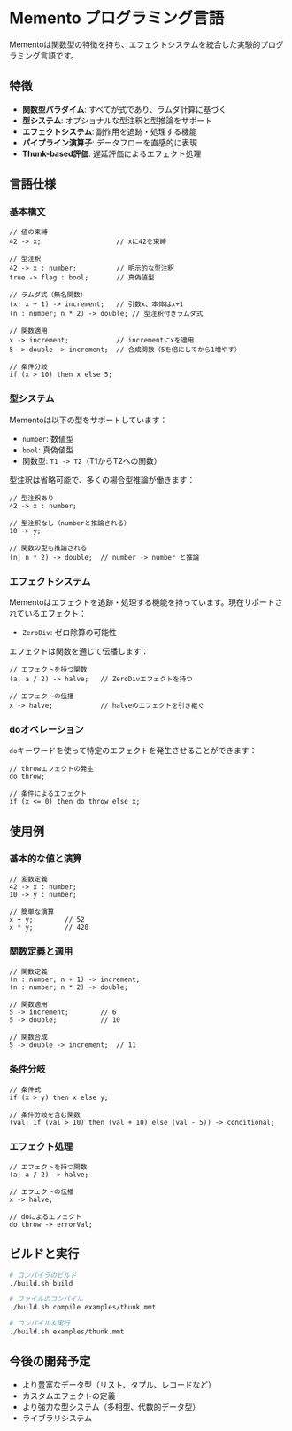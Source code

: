 # Memento プログラミング言語

Mementoは関数型の特徴を持ち、エフェクトシステムを統合した実験的プログラミング言語です。

## 特徴

- **関数型パラダイム**: すべてが式であり、ラムダ計算に基づく
- **型システム**: オプショナルな型注釈と型推論をサポート
- **エフェクトシステム**: 副作用を追跡・処理する機能
- **パイプライン演算子**: データフローを直感的に表現
- **Thunk-based評価**: 遅延評価によるエフェクト処理

## 言語仕様

### 基本構文

```
// 値の束縛
42 -> x;                   // xに42を束縛

// 型注釈
42 -> x : number;          // 明示的な型注釈
true -> flag : bool;       // 真偽値型

// ラムダ式（無名関数）
(x; x + 1) -> increment;   // 引数x、本体はx+1
(n : number; n * 2) -> double; // 型注釈付きラムダ式

// 関数適用
x -> increment;            // incrementにxを適用
5 -> double -> increment;  // 合成関数（5を倍にしてから1増やす）

// 条件分岐
if (x > 10) then x else 5;
```

### 型システム

Mementoは以下の型をサポートしています：

- `number`: 数値型
- `bool`: 真偽値型
- 関数型: `T1 -> T2`（T1からT2への関数）

型注釈は省略可能で、多くの場合型推論が働きます：

```
// 型注釈あり
42 -> x : number;

// 型注釈なし（numberと推論される）
10 -> y;

// 関数の型も推論される
(n; n * 2) -> double;  // number -> number と推論
```

### エフェクトシステム

Mementoはエフェクトを追跡・処理する機能を持っています。現在サポートされているエフェクト：

- `ZeroDiv`: ゼロ除算の可能性

エフェクトは関数を通じて伝播します：

```
// エフェクトを持つ関数
(a; a / 2) -> halve;   // ZeroDivエフェクトを持つ

// エフェクトの伝播
x -> halve;            // halveのエフェクトを引き継ぐ
```

### doオペレーション

`do`キーワードを使って特定のエフェクトを発生させることができます：

```
// throwエフェクトの発生
do throw;

// 条件によるエフェクト
if (x <= 0) then do throw else x;
```

## 使用例

### 基本的な値と演算

```
// 変数定義
42 -> x : number;
10 -> y : number;

// 簡単な演算
x + y;        // 52
x * y;        // 420
```

### 関数定義と適用

```
// 関数定義
(n : number; n + 1) -> increment;
(n : number; n * 2) -> double;

// 関数適用
5 -> increment;        // 6
5 -> double;           // 10

// 関数合成
5 -> double -> increment;  // 11
```

### 条件分岐

```
// 条件式
if (x > y) then x else y;

// 条件分岐を含む関数
(val; if (val > 10) then (val + 10) else (val - 5)) -> conditional;
```

### エフェクト処理

```
// エフェクトを持つ関数
(a; a / 2) -> halve;

// エフェクトの伝播
x -> halve;

// doによるエフェクト
do throw -> errorVal;
```

## ビルドと実行

```bash
# コンパイラのビルド
./build.sh build

# ファイルのコンパイル
./build.sh compile examples/thunk.mmt

# コンパイル＆実行
./build.sh examples/thunk.mmt
```

## 今後の開発予定

- より豊富なデータ型（リスト、タプル、レコードなど）
- カスタムエフェクトの定義
- より強力な型システム（多相型、代数的データ型）
- ライブラリシステム

